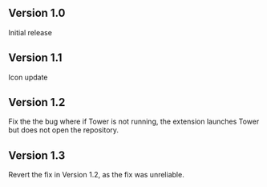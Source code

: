## Version 1.0

Initial release

## Version 1.1

Icon update

## Version 1.2

Fix the the bug where if Tower is not running, the extension launches Tower but does not open the repository.

## Version 1.3

Revert the fix in Version 1.2, as the fix was unreliable.
